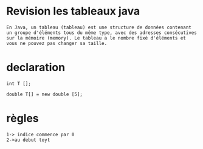 # Revision les tableaux java

```
En Java, un tableau (tableau) est une structure de données contenant un groupe d'éléments tous du même type, avec des adresses consécutives sur la mémoire (memory). Le tableau a le nombre fixé d'éléments et vous ne pouvez pas changer sa taille.

```

# declaration

```
int T [];

double T[] = new double [5];

```

# règles

```
1-> indice commence par 0
2->au debut toyt

```



